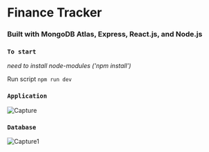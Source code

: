 # Finance Tracker
### Built with MongoDB Atlas, Express, React.js, and Node.js

### `To start`
*need to install node-modules ('npm install')*

Run script `npm run dev`

### `Application`
![Capture](https://user-images.githubusercontent.com/50600343/76238476-4975bc80-6206-11ea-9d76-b5d6883cadd6.PNG)

### `Database`
![Capture1](https://user-images.githubusercontent.com/50600343/76238653-893ca400-6206-11ea-8a06-507e4f14443e.PNG)

